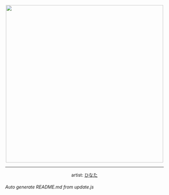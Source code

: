 
<p align="center">
  <img width="500" src="https://nekos.best/api/v2/neko/0586.png">
  <hr/>
  <center>
    artist: <a href="https://www.pixiv.net/en/artworks/96001445">ひなた</a>
  </center>
</p>


###### Auto generate README.md from update.js

